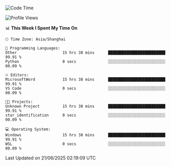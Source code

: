 <!--START_SECTION:waka-->
![Code Time](http://img.shields.io/badge/Code%20Time-3%2C003%20hrs%2015%20mins-blue)

![Profile Views](http://img.shields.io/badge/Profile%20Views-0-blue)

📊 **This Week I Spent My Time On** 

```text
🕑︎ Time Zone: Asia/Shanghai

💬 Programming Languages: 
Other                    15 hrs 38 mins      █████████████████████████   99.91 % 
Python                   0 secs              ░░░░░░░░░░░░░░░░░░░░░░░░░   00.09 % 

🔥 Editors: 
MicrosoftWord            15 hrs 38 mins      █████████████████████████   99.91 % 
VS Code                  0 secs              ░░░░░░░░░░░░░░░░░░░░░░░░░   00.09 % 

🐱‍💻 Projects: 
Unknown Project          15 hrs 38 mins      █████████████████████████   99.91 % 
star_identification      0 secs              ░░░░░░░░░░░░░░░░░░░░░░░░░   00.09 % 

💻 Operating System: 
Windows                  15 hrs 38 mins      █████████████████████████   99.91 % 
WSL                      0 secs              ░░░░░░░░░░░░░░░░░░░░░░░░░   00.09 % 
```


 Last Updated on 21/06/2025 02:19:09 UTC
<!--END_SECTION:waka-->